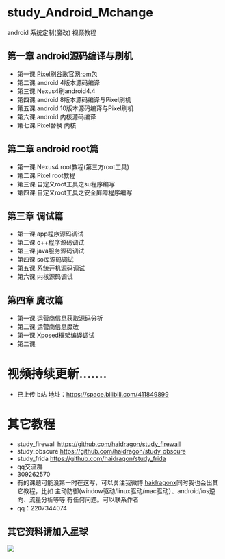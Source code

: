 # study_Android_Mchange
android 系统定制(魔改) 视频教程
## 第一章 android源码编译与刷机
* 第一课 [Pixel刷谷歌官网rom包](https://github.com/haidragon/study_Android_Mchange/blob/master/study_Android_Mchange/page1/page.md)
* 第二课 android 4版本源码编译
* 第三课 Nexus4刷android4.4
* 第四课 android 8版本源码编译与Pixel刷机
* 第五课 android 10版本源码编译与Pixel刷机
* 第六课 android 内核源码编译
* 第七课 Pixel替换 内核
## 第二章 android root篇
* 第一课 Nexus4 root教程(第三方root工具)
* 第二课 Pixel root教程
* 第三课 自定义root工具之su程序编写
* 第四课 自定义root工具之安全屏障程序编写 
## 第三章 调试篇
* 第一课 app程序源码调试
* 第二课 c++程序源码调试
* 第三课 java服务源码调试
* 第四课 so库源码调试
* 第五课 系统开机源码调试
* 第六课 内核源码调试
## 第四章 魔改篇
* 第一课 运营商信息获取源码分析
* 第二课 运营商信息魔改
* 第一课 Xposed框架编译调试
* 第二课 

# 视频持续更新.......  
* 已上传 b站 地址：https://space.bilibili.com/411849899
# 其它教程
* study_firewall https://github.com/haidragon/study_firewall
* study_obscure https://github.com/haidragon/study_obscure
* study_frida https://github.com/haidragon/study_frida
* qq交流群 
* 309262570
* 有的课题可能没第一时在这写，可以关注我微博 [haidragonx](https://weibo.com/haidragon)同时我也会出其它教程，比如 主动防御(window驱动/linux驱动/mac驱动）、android/ios逆向、流量分析等等 有任何问题。可以联系作者
* qq：2207344074
## 其它资料请加入星球
![](https://github.com/haidragon/study_frida/blob/master/image/1681580715267_.pic_hd.jpg)

